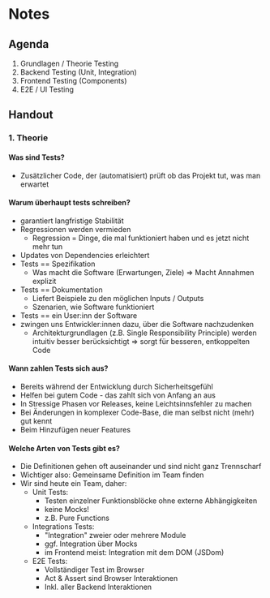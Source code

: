 # Notes

## Agenda

1. Grundlagen / Theorie Testing
2. Backend Testing (Unit, Integration)
3. Frontend Testing (Components)
4. E2E / UI Testing

## Handout

### 1. Theorie

#### Was sind Tests?

- Zusätzlicher Code, der (automatisiert) prüft ob das Projekt tut, was man erwartet

#### Warum überhaupt tests schreiben?

- garantiert langfristige Stabilität
- Regressionen werden vermieden
  - Regression = Dinge, die mal funktioniert haben und es jetzt nicht mehr tun
- Updates von Dependencies erleichtert
- Tests == Spezifikation
  - Was macht die Software (Erwartungen, Ziele)
  => Macht Annahmen explizit
- Tests == Dokumentation
  - Liefert Beispiele zu den möglichen Inputs / Outputs
  - Szenarien, wie Software funktioniert
- Tests == ein User:inn der Software
- zwingen uns Entwickler:innen dazu, über die Software nachzudenken
  - Architekturgrundlagen (z.B. Single Responsibility Principle) werden intuitiv besser berücksichtigt
  => sorgt für besseren, entkoppelten Code

#### Wann zahlen Tests sich aus?

- Bereits während der Entwicklung durch Sicherheitsgefühl
- Helfen bei gutem Code - das zahlt sich von Anfang an aus
- In Stressige Phasen vor Releases, keine Leichtsinnsfehler zu machen
- Bei Änderungen in komplexer Code-Base, die man selbst nicht (mehr) gut kennt
- Beim Hinzufügen neuer Features

#### Welche Arten von Tests gibt es?

- Die Definitionen gehen oft auseinander und sind nicht ganz Trennscharf
- Wichtiger also: Gemeinsame Definition im Team finden
- Wir sind heute ein Team, daher:
  - Unit Tests:
    - Testen einzelner Funktionsblöcke ohne externe Abhängigkeiten
    - keine Mocks!
    - z.B. Pure Functions
  - Integrations Tests:
    - "Integration" zweier oder mehrere Module
    - ggf. Integration über Mocks
    - im Frontend meist: Integration mit dem DOM (JSDom)
  - E2E Tests:
    - Vollständiger Test im Browser
    - Act & Assert sind Browser Interaktionen
    - Inkl. aller Backend Interaktionen
